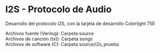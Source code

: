 # I2S - Protocolo de Audio
Desarrollo del protocolo I2S, con la tarjeta de desarrollo Colorlight 75E

Archivos fuente (Verilog): Carpeta source <br>
Archivos de canción (txt): Carpeta songs <br>
Archivos de software (C): Carpeta source/i2s_prueba <br>
